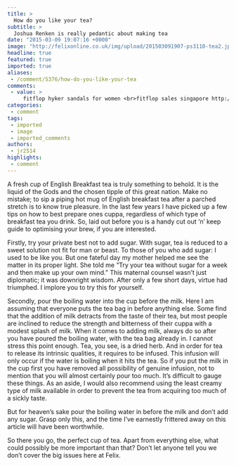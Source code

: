```yaml
---
title: >
  How do you like your tea?
subtitle: >
  Joshua Renken is really pedantic about making tea
date: "2015-03-09 19:07:16 +0000"
image: "http://felixonline.co.uk/img/upload/201503091907-ps3110-tea2.jpg"
headline: true
featured: true
imported: true
aliases:
 - /comment/5376/how-do-you-like-your-tea
comments:
 - value: >
     fitflop hyker sandals for women <br>fitflop sales singapore http://singaporeasalefitflops.blogspot.com/,cheapest fitflops sale <br>fitflop shoes sale http://www.australiafitflops.com/,fitflops buy online <br>cheapest fitflops sale http://australiafitflops.blogspot.com/,fitflops in stores <br>fitflops sale australia http://australiafitflops.blogspot.com/,birkenstock sale sandals <br>buy birkenstock http://birkenstockaustralia2013.blogspot.com/,louboutin for men <br>christian louboutin sale outlet http://canadachristianlouboutinoutlet.blogspot.com/,christian louboutin wedding shoes <br>christian louboutin sale outlet http://canadachristianlouboutinoutlet.blogspot.com/,christian louboutin outlet canada <br>christian louboutin canada sale http://christianlouboutincanadaoutlet.blogspot.com/,christian lou <br>christian louboutin outlet http://canadachristianlouboutin.blogspot.com/,louboutin sneakers <br>christian louboutin sale clearance http://canadachristianlouboutinoutlet.blogspot.com/,christian louboutin pigalle <br>cheap christian louboutin h
categories:
 - comment
tags:
 - imported
 - image
 - imported_comments
authors:
 - jr2514
highlights:
 - comment
---
```


A fresh cup of English Breakfast tea is truly something to behold. It is the liquid of the Gods and the chosen tipple of this great nation. Make no mistake; to sip a piping hot mug of English breakfast tea after a parched stretch is to know true pleasure. In the last few years I have picked up a few tips on how to best prepare ones cuppa, regardless of which type of breakfast tea you drink. So, laid out before you is a handy cut out ‘n’ keep guide to optimising your brew, if you are interested.

Firstly, try your private best not to add sugar. With sugar, tea is reduced to a sweet solution not fit for man or beast. To those of you who add sugar: I used to be like you. But one fateful day my mother helped me see the matter in its proper light. She told me “Try your tea without sugar for a week and then make up your own mind.” This maternal counsel wasn’t just diplomatic; it was downright wisdom. After only a few short days, virtue had triumphed. I implore you to try this for yourself.

Secondly, pour the boiling water into the cup before the milk. Here I am assuming that everyone puts the tea bag in before anything else. Some find that the addition of milk detracts from the taste of their tea, but most people are inclined to reduce the strength and bitterness of their cuppa with a modest splash of milk. When it comes to adding milk, always do so after you have poured the boiling water, with the tea bag already in. I cannot stress this point enough. Tea, you see, is a dried herb. And in order for tea to release its intrinsic qualities, it requires to be infused. This infusion will only occur if the water is boiling when it hits the tea. So if you put the milk in the cup first you have removed all possibility of genuine infusion, not to mention that you will almost certainly pour too much. It’s difficult to gauge these things. As an aside, I would also recommend using the least creamy type of milk available in order to prevent the tea from acquiring too much of a sickly taste.

But for heaven’s sake pour the boiling water in before the milk and don’t add any sugar. Grasp only this, and the time I’ve earnestly frittered away on this article will have been worthwhile.

So there you go, the perfect cup of tea. Apart from everything else, what could possibly be more important than that? Don’t let anyone tell you we don’t cover the big issues here at Felix.
